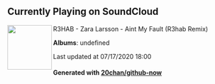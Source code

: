 ## Currently Playing on SoundCloud

[<img align="left" width="100" src="https://i1.sndcdn.com/artworks-000187095802-e96wgd-t120x120.jpg">](https://soundcloud.com/r3hab/zara-larsson-aint-my-fault-r3hab-remix)

R3HAB - Zara Larsson - Aint My Fault (R3hab Remix)

**Albums**: undefined

Last updated at 07/17/2020 18:00

#### Generated with [20chan/github-now](https://github.com/20chan/github-now)


<!--
**20chan/20chan** is a ✨ _special_ ✨ repository because its `README.md` (this file) appears on your GitHub profile.

Here are some ideas to get you started:

- 🔭 I’m currently working on ...
- 🌱 I’m currently learning ...
- 👯 I’m looking to collaborate on ...
- 🤔 I’m looking for help with ...
- 💬 Ask me about ...
- 📫 How to reach me: ...
- 😄 Pronouns: ...
- ⚡ Fun fact: ...
-->

